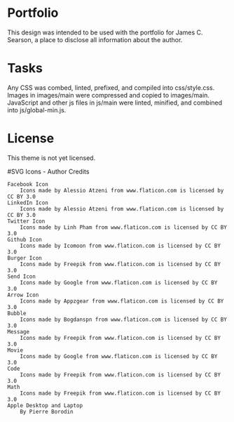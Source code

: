 # Portfolio

This design was intended to be used with the portfolio for James C. Searson, a place to disclose all information about the author.

# Tasks

Any CSS was combed, linted, prefixed, and compiled into css/style.css.
Images in images/main were compressed and copied to images/main.
JavaScript and other js files in js/main were linted, minified, and combined into js/global-min.js.

# License

This theme is not yet licensed.

#SVG Icons - Author Credits

	Facebook Icon
		Icons made by Alessio Atzeni from www.flaticon.com is licensed by CC BY 3.0
	LinkedIn Icon
		Icons made by Alessio Atzeni from www.flaticon.com is licensed by CC BY 3.0
	Twitter Icon
		Icons made by Linh Pham from www.flaticon.com is licensed by CC BY 3.0
	Github Icon
		Icons made by Icomoon from www.flaticon.com is licensed by CC BY 3.0
	Burger Icon
		Icons made by Freepik from www.flaticon.com is licensed by CC BY 3.0
	Send Icon
		Icons made by Google from www.flaticon.com is licensed by CC BY 3.0
	Arrow Icon
		Icons made by Appzgear from www.flaticon.com is licensed by CC BY 3.0
	Bubble
		Icons made by Bogdanspn from www.flaticon.com is licensed by CC BY 3.0
	Message
		Icons made by Freepik from www.flaticon.com is licensed by CC BY 3.0
	Movie
		Icons made by Google from www.flaticon.com is licensed by CC BY 3.0
	Code
		Icons made by Freepik from www.flaticon.com is licensed by CC BY 3.0
	Math
		Icons made by Freepik from www.flaticon.com is licensed by CC BY 3.0
	Apple Desktop and Laptop
		By Pierre Borodin